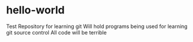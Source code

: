 # hello-world
Test Repository for learning git
Will hold programs being used for learning git source control
All code will be terrible
